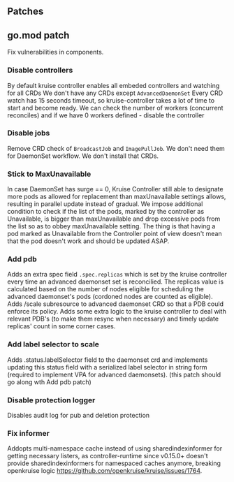 ## Patches

## go.mod patch 
Fix vulnerabilities in components.

### Disable controllers
By default kruise controller enables all embeded controllers and watching for all CRDs
We don't have any CRDs except `AdvancedDaemonSet`
Every CRD watch has 15 seconds timeout, so kruise-controller takes a lot of time to start and become ready.
We can check the number of workers (concurrent reconciles) and if we have 0 workers defined - disable the controller


### Disable jobs
Remove CRD check of `BroadcastJob` and `ImagePullJob`. We don't need them for DaemonSet workflow. We don't install that CRDs.

### Stick to MaxUnavailable
In case DaemonSet has surge == 0, Kruise Controller still able to designate more pods as allowed for replacement than
maxUnavailable settings allows, resulting in parallel update instead of gradual.
We impose additional condition to check if the list of the pods, marked by the controller as Unavailable, is bigger than maxUnavailable
and drop excessive pods from the list so as to obbey maxUnavailable setting.
The thing is that having a pod marked as Unavailable from the Controller point of view doesn't mean that the pod doesn't work and
should be updated ASAP.

### Add pdb
Adds an extra spec field `.spec.replicas` which is set by the kruise controller every time an advanced daemonset set is reconcilied. The replicas value is calculated based on
the number of nodes eligible for scheduling the advanced daemonset's pods (cordoned nodes are counted as eligible).
Adds /scale subresource to advanced daemonset CRD so that a PDB could enforce its policy.
Adds some extra logic to the kruise controller to deal with relevant PDB's (to make them resync when necessary) and timely update replicas' count in some corner cases.

### Add label selector to scale
Adds .status.labelSelector field to the daemonset crd and implements updating this status field with a serialized label selector in string form (required to implement VPA for advanced daemonsets).
(this patch should go along wth Add pdb patch)

### Disable protection logger
Disables  audit log for pub and deletion protection

### Fix informer
Addopts multi-namespace cache instead of using sharedindexinformer for getting necessary listers, as controller-runtime since v0.15.0+ doesn't provide sharedindexinformers for namespaced caches anymore, breaking openkruise logic https://github.com/openkruise/kruise/issues/1764.
